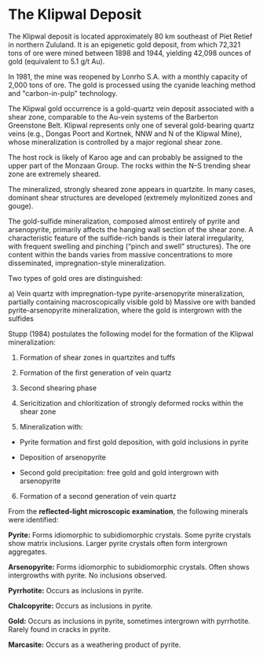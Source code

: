 # The Klipwal Deposit

The Klipwal deposit is located approximately 80 km southeast of Piet Retief in northern Zululand. It is an epigenetic gold deposit, from which 72,321 tons of ore were mined between 1898 and 1944, yielding 42,098 ounces of gold (equivalent to 5.1 g/t Au).

In 1981, the mine was reopened by Lonrho S.A. with a monthly capacity of 2,000 tons of ore. The gold is processed using the cyanide leaching method and "carbon-in-pulp" technology.

The Klipwal gold occurrence is a gold-quartz vein deposit associated with a shear zone, comparable to the Au-vein systems of the Barberton Greenstone Belt. Klipwal represents only one of several gold-bearing quartz veins (e.g., Dongas Poort and Kortnek, NNW and N of the Klipwal Mine), whose mineralization is controlled by a major regional shear zone.

The host rock is likely of Karoo age and can probably be assigned to the upper part of the Monzaan Group. The rocks within the N–S trending shear zone are extremely sheared.

The mineralized, strongly sheared zone appears in quartzite. In many cases, dominant shear structures are developed (extremely mylonitized zones and gouge).

The gold-sulfide mineralization, composed almost entirely of pyrite and arsenopyrite, primarily affects the hanging wall section of the shear zone. A characteristic feature of the sulfide-rich bands is their lateral irregularity, with frequent swelling and pinching (“pinch and swell” structures). The ore content within the bands varies from massive concentrations to more disseminated, impregnation-style mineralization.

Two types of gold ores are distinguished:

a) Vein quartz with impregnation-type pyrite-arsenopyrite mineralization, partially containing macroscopically visible gold
b) Massive ore with banded pyrite-arsenopyrite mineralization, where the gold is intergrown with the sulfides

Stupp (1984) postulates the following model for the formation of the Klipwal mineralization:

1. Formation of shear zones in quartzites and tuffs

2. Formation of the first generation of vein quartz

3. Second shearing phase

4. Sericitization and chloritization of strongly deformed rocks within the shear zone

5. Mineralization with:

  - Pyrite formation and first gold deposition, with gold inclusions in pyrite

  - Deposition of arsenopyrite

  - Second gold precipitation: free gold and gold intergrown with arsenopyrite

6. Formation of a second generation of vein quartz

From the **reflected-light microscopic examination**, the following minerals were identified:

**Pyrite:** Forms idiomorphic to subidiomorphic crystals. Some pyrite crystals show matrix inclusions. Larger pyrite crystals often form intergrown aggregates.

**Arsenopyrite:** Forms idiomorphic to subidiomorphic crystals. Often shows intergrowths with pyrite. No inclusions observed.

**Pyrrhotite:** Occurs as inclusions in pyrite.

**Chalcopyrite:** Occurs as inclusions in pyrite.

**Gold:** Occurs as inclusions in pyrite, sometimes intergrown with pyrrhotite. Rarely found in cracks in pyrite.

**Marcasite:** Occurs as a weathering product of pyrite.
